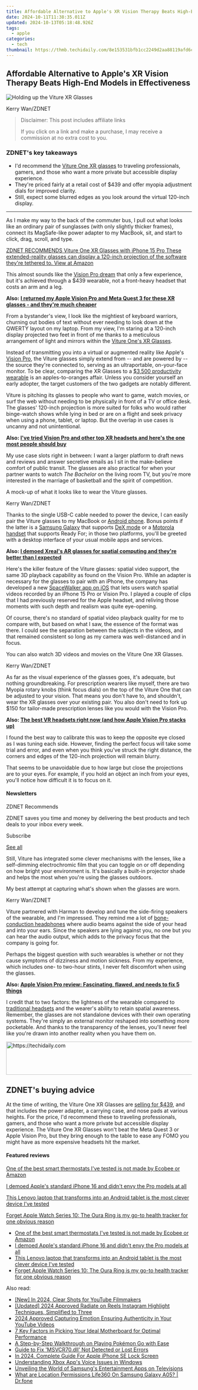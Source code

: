 ```yaml
---
title: Affordable Alternative to Apple's XR Vision Therapy Beats High-End Models in Effectiveness
date: 2024-10-11T11:38:35.011Z
updated: 2024-10-13T05:18:48.926Z
tags:
  - apple
categories:
  - tech
thumbnail: https://thmb.techidaily.com/8e153531bfb1cc2249d2aa88119afd6c59e7a577b57f16e2feb19e964db9e9c8.jpg
---
```


## Affordable Alternative to Apple's XR Vision Therapy Beats High-End Models in Effectiveness

![Holding up the Viture XR Glasses](https://www.zdnet.com/a/img/resize/720b14bf825d040679196c7d866813d6d3234504/2023/06/13/4e629640-69ea-456a-9cd9-829d276fc792/dsc04549.jpg?auto=webp&width=1280)

Kerry Wan/ZDNET

>  Disclaimer: This post includes affiliate links
>
>  If you click on a link and make a purchase, I may receive a commission at no extra cost to you.
>

### ZDNET's key takeaways

* I'd recommend the [Viture One XR glasses](https://buy.geni.us/Proxy.ashx?TSID=368250&GR%5FURL=https%3A%2F%2Fwww.amazon.com%2FGlasses-Display-Consoles-Android-Adjustments-Electrochromic%2Fdp%2FB0CGM11S2L%3Ftag%3Dzd-buy-button-20%26ascsubtag%3D%5F%5FCOM%5FCLICK%5FID%5F%5F%7C5a39ed62-102f-4e1f-b9d3-db8e704c0b51%7Cdtp&dtb=1) to traveling professionals, gamers, and those who want a more private but accessible display experience.
* They're priced fairly at a retail cost of $439 and offer myopia adjustment dials for improved clarity.
* Still, expect some blurred edges as you look around the virtual 120-inch display.

---

As I make my way to the back of the commuter bus, I pull out what looks like an ordinary pair of sunglasses (with only slightly thicker frames), connect its MagSafe-like power adapter to my MacBook, sit, and start to click, drag, scroll, and type. 

[ZDNET RECOMMENDS Viture One XR Glasses with iPhone 15 Pro These extended-reality glasses can display a 120-inch projection of the software they're tethered to. View at Amazon](https://buy.geni.us/Proxy.ashx?TSID=368250&GR%5FURL=https%3A%2F%2Fwww.amazon.com%2FGlasses-Display-Consoles-Android-Adjustments-Electrochromic%2Fdp%2FB0CGM11S2L%3Ftag%3Dzd-buy-button-20%26ascsubtag%3D%5F%5FCOM%5FCLICK%5FID%5F%5F%7C5a39ed62-102f-4e1f-b9d3-db8e704c0b51%7Cdtp&dtb=1)

This almost sounds like the [Vision Pro dream](https://www.zdnet.com/article/apple-vision-pro-review/) that only a few experience, but it's achieved through a $439 wearable, not a front-heavy headset that costs an arm and a leg.

**Also:** [**I returned my Apple Vision Pro and Meta Quest 3 for these XR glasses - and they're much cheaper**](https://www.zdnet.com/article/i-returned-my-apple-vision-pro-and-meta-quest-3-for-these-xr-glasses-and-theyre-much-cheaper/)

From a bystander's view, I look like the mightiest of keyboard warriors, churning out bodies of text without ever needing to look down at the QWERTY layout on my laptop. From my view, I'm staring at a 120-inch display projected two feet in front of me thanks to a meticulous arrangement of light and mirrors within the [Viture One's XR Glasses](https://buy.geni.us/Proxy.ashx?TSID=368250&GR%5FURL=https%3A%2F%2Fwww.amazon.com%2FGlasses-Display-Consoles-Adjustments-Dimmable-Electrochromic%2Fdp%2FB0CGM11S2L%3Ftag%3Dzd-buy-button-20%26ascsubtag%3D%5F%5FCOM%5FCLICK%5FID%5F%5F%7C5a39ed62-102f-4e1f-b9d3-db8e704c0b51%7Cdtp&dtb=1).

Instead of transmitting you into a virtual or augmented reality like Apple's [Vision Pro](https://www.zdnet.com/article/apple-vision-pro-hands-on-buying-advice/), the Viture glasses simply extend from -- and are powered by -- the source they're connected to, serving as an ultraportable, on-your-face monitor. To be clear, comparing the XR Glasses to a [$3,500 productivity wearable](https://www.zdnet.com/article/zoom-is-coming-to-the-vision-pro-headset-and-your-meetings-could-get-weird/) is an apples-to-oranges affair. Unless you consider yourself an early adopter, the target customers of the two gadgets are notably different.

Viture is pitching its glasses to people who want to game, watch movies, or surf the web without needing to be physically in front of a TV or office desk. The glasses' 120-inch projection is more suited for folks who would rather binge-watch shows while lying in bed or are on a flight and seek privacy when using a phone, tablet, or laptop. But the overlap in use cases is uncanny and not unintentional.

**Also: [I've tried Vision Pro and other top XR headsets and here's the one most people should buy](https://www.zdnet.com/article/apple-vision-pro-hands-on-buying-advice/)**

My use case slots right in between: I want a larger platform to draft news and reviews and answer secretive emails as I sit in the make-believe comfort of public transit. The glasses are also practical for when your partner wants to watch _The Bachelor_ on the living room TV, but you're more interested in the marriage of basketball and the spirit of competition.

A mock-up of what it looks like to wear the Viture glasses.

Kerry Wan/ZDNET

Thanks to the single USB-C cable needed to power the device, I can easily pair the Viture glasses to my MacBook or [Android phone](https://www.zdnet.com/article/best-android-phone/). Bonus points if the latter is a [Samsung Galaxy](https://www.zdnet.com/article/best-samsung-phone/) that supports [DeX mode](https://www.zdnet.com/article/samsung-dex-everything-you-need-to-make-your-galaxy-phone-a-primary-computing-platform/) or a [Motorola handset](https://www.zdnet.com/article/best-motorola-phone/) that supports Ready For; in those two platforms, you'll be greeted with a desktop interface of your usual mobile apps and services.

**Also: [I demoed Xreal's AR glasses for spatial computing and they're better than I expected](https://www.zdnet.com/article/i-demoed-xreals-ar-glasses-for-spatial-computing-and-theyre-better-than-i-expected/)**

Here's the killer feature of the Viture glasses: spatial video support, the same 3D playback capability as found on the Vision Pro. While an adapter is necessary for the glasses to pair with an iPhone, the company has developed a new [SpaceWalker app on iOS](https://apps.apple.com/ca/app/spacewalker-by-viture/id6450915765) that lets users watch spatial videos recorded by an iPhone 15 Pro or Vision Pro. I played a couple of clips that I had previously reserved for the Apple headset, and reliving those moments with such depth and realism was quite eye-opening.

Of course, there's no standard of spatial video playback quality for me to compare with, but based on what I saw, the essence of the format was there. I could see the separation between the subjects in the videos, and that remained consistent so long as my camera was well-distanced and in focus.

You can also watch 3D videos and movies on the Viture One XR Glasses.

Kerry Wan/ZDNET

As far as the visual experience of the glasses goes, it's adequate, but nothing groundbreaking. For prescription wearers like myself, there are two Myopia rotary knobs (think focus dials) on the top of the Viture One that can be adjusted to your vision. That means you don't have to, and shouldn't, wear the XR glasses over your existing pair. You also don't need to fork up $150 for tailor-made prescription lenses like you would with the Vision Pro.

**Also: [The best VR headsets right now (and how Apple Vision Pro stacks up)](https://www.zdnet.com/article/best-vr-headset/)**

I found the best way to calibrate this was to keep the opposite eye closed as I was tuning each side. However, finding the perfect focus will take some trial and error, and even when you think you've struck the right distance, the corners and edges of the 120-inch projection will remain blurry. 

That seems to be unavoidable due to how large but close the projections are to your eyes. For example, if you hold an object an inch from your eyes, you'll notice how difficult it is to focus on it.

#### Newsletters

ZDNET Recommends

ZDNET saves you time and money by delivering the best products and tech deals to your inbox every week.

 Subscribe

[See all](https://www.zdnet.com/newsletters/)

Still, Viture has integrated some clever mechanisms with the lenses, like a self-dimming electrochromic film that you can toggle on or off depending on how bright your environment is. It's basically a built-in projector shade and helps the most when you're using the glasses outdoors.

My best attempt at capturing what's shown when the glasses are worn.

Kerry Wan/ZDNET

Viture partnered with Harman to develop and tune the side-firing speakers of the wearable, and I'm impressed. They remind me a lot of [bone-conduction headphones](https://www.zdnet.com/article/best-bone-conduction-headphones/) where audio beams against the side of your head and into your ears. Since the speakers are lying against you, no one but you can hear the audio output, which adds to the privacy focus that the company is going for. 

Perhaps the biggest question with such wearables is whether or not they cause symptoms of dizziness and motion sickness. From my experience, which includes one- to two-hour stints, I never felt discomfort when using the glasses. 

**Also: [Apple Vision Pro review: Fascinating, flawed, and needs to fix 5 things](https://www.zdnet.com/article/apple-vision-pro-review/)**

I credit that to two factors: the lightness of the wearable compared to [traditional headsets](https://www.zdnet.com/article/best-vr-headset/) and the wearer's ability to retain spatial awareness. Remember, the glasses are not standalone devices with their own operating systems. They're simply an external monitor reshaped into something more pocketable. And thanks to the transparency of the lenses, you'll never feel like you're drawn into another reality when you have them on.

<!-- affiliate ads begin -->
<a href="https://electronicx.pxf.io/c/5597632/1166360/14483" target="_top" id="1166360">
  <img src="//a.impactradius-go.com/display-ad/14483-1166360" border="0" alt="https://techidaily.com" width="728" height="90"/>
</a>
<img height="0" width="0" src="https://electronicx.pxf.io/i/5597632/1166360/14483" style="position:absolute;visibility:hidden;" border="0" />
<!-- affiliate ads end -->

## ZDNET's buying advice

At the time of writing, the Viture One XR Glasses are [selling for $439](https://buy.geni.us/Proxy.ashx?TSID=368250&GR%5FURL=https%3A%2F%2Fwww.amazon.com%2FGlasses-Display-Consoles-Android-Adjustments-Electrochromic%2Fdp%2FB0CGM11S2L%3Ftag%3Dzd-buy-button-20%26ascsubtag%3D%5F%5FCOM%5FCLICK%5FID%5F%5F%7C5a39ed62-102f-4e1f-b9d3-db8e704c0b51%7Cdtp&dtb=1), and that includes the power adapter, a carrying case, and nose pads at various heights. For the price, I'd recommend these to traveling professionals, gamers, and those who want a more private but accessible display experience. The Viture One XR Glasses won't beat the Meta Quest 3 or Apple Vision Pro, but they bring enough to the table to ease any FOMO you might have as more expensive headsets hit the market.

#### Featured reviews

[One of the best smart thermostats I've tested is not made by Ecobee or Amazon](https://www.zdnet.com/article/one-of-the-best-smart-thermostats-ive-tested-is-not-made-by-ecobee-or-amazon/ "One of the best smart thermostats I've tested is not made by Ecobee or Amazon")

[I demoed Apple's standard iPhone 16 and didn't envy the Pro models at all](https://www.zdnet.com/article/i-upgraded-to-the-iphone-16-plus-heres-why-its-the-model-most-people-should-buy/ "I demoed Apple's standard iPhone 16 and didn't envy the Pro models at all")

[This Lenovo laptop that transforms into an Android tablet is the most clever device I've tested](https://www.zdnet.com/article/i-tested-lenovos-windows-laptop-that-doubles-as-an-android-tablet-and-it-has-so-much-potential/ "This Lenovo laptop that transforms into an Android tablet is the most clever device I've tested")

[Forget Apple Watch Series 10: The Oura Ring is my go-to health tracker for one obvious reason](https://www.zdnet.com/article/forget-apple-watch-series-10-the-oura-ring-is-my-go-to-health-tracker-for-one-obvious-reason/ "Forget Apple Watch Series 10: The Oura Ring is my go-to health tracker for one obvious reason")

* [One of the best smart thermostats I've tested is not made by Ecobee or Amazon](https://www.zdnet.com/article/one-of-the-best-smart-thermostats-ive-tested-is-not-made-by-ecobee-or-amazon/ "One of the best smart thermostats I've tested is not made by Ecobee or Amazon")
* [I demoed Apple's standard iPhone 16 and didn't envy the Pro models at all](https://www.zdnet.com/article/i-upgraded-to-the-iphone-16-plus-heres-why-its-the-model-most-people-should-buy/ "I demoed Apple's standard iPhone 16 and didn't envy the Pro models at all")
* [This Lenovo laptop that transforms into an Android tablet is the most clever device I've tested](https://www.zdnet.com/article/i-tested-lenovos-windows-laptop-that-doubles-as-an-android-tablet-and-it-has-so-much-potential/ "This Lenovo laptop that transforms into an Android tablet is the most clever device I've tested")
* [Forget Apple Watch Series 10: The Oura Ring is my go-to health tracker for one obvious reason](https://www.zdnet.com/article/forget-apple-watch-series-10-the-oura-ring-is-my-go-to-health-tracker-for-one-obvious-reason/ "Forget Apple Watch Series 10: The Oura Ring is my go-to health tracker for one obvious reason")

<ins class="adsbygoogle"
     style="display:block"
     data-ad-format="autorelaxed"
     data-ad-client="ca-pub-7571918770474297"
     data-ad-slot="1223367746"></ins>

<ins class="adsbygoogle"
     style="display:block"
     data-ad-client="ca-pub-7571918770474297"
     data-ad-slot="8358498916"
     data-ad-format="auto"
     data-full-width-responsive="true"></ins>

<span class="atpl-alsoreadstyle">Also read:</span>
<div><ul>
<li><a href="https://youtube-webster.techidaily.com/n-2024-clear-shots-for-youtube-filmmakers/"><u>[New] In 2024, Clear Shots for YouTube Filmmakers</u></a></li>
<li><a href="https://instagram-video-recordings.techidaily.com/updated-2024-approved-radiate-on-reels-instagram-highlight-techniques-simplified-to-three/"><u>[Updated] 2024 Approved Radiate on Reels Instagram Highlight Techniques, Simplified to Three</u></a></li>
<li><a href="https://youtube-web.techidaily.com/approved-capturing-emotion-ensuring-authenticity-in-your-youtube-videos/"><u>2024 Approved Capturing Emotion Ensuring Authenticity in Your YouTube Videos</u></a></li>
<li><a href="https://techno-recovery.techidaily.com/7-key-factors-in-picking-your-ideal-motherboard-for-optimal-performance/"><u>7 Key Factors in Picking Your Ideal Motherboard for Optimal Performance</u></a></li>
<li><a href="https://techno-recovery.techidaily.com/a-step-by-step-walkthrough-on-playing-pokemon-go-with-ease/"><u>A Step-by-Step Walkthrough on Playing Pokémon Go with Ease</u></a></li>
<li><a href="https://techno-recovery.techidaily.com/guide-to-fix-msvcr70dll-not-detected-or-lost-errors/"><u>Guide to Fix 'MSVCR70.dll' Not Detected or Lost Errors</u></a></li>
<li><a href="https://ios-unlock.techidaily.com/in-2024-complete-guide-for-apple-iphone-se-lock-screen-by-drfone-ios/"><u>In 2024, Complete Guide For Apple iPhone SE Lock Screen</u></a></li>
<li><a href="https://win11-tips.techidaily.com/understanding-xbox-apps-voice-issues-in-windows/"><u>Understanding Xbox App's Voice Issues in Windows</u></a></li>
<li><a href="https://techno-recovery.techidaily.com/unveiling-the-world-of-samsungs-entertainment-apps-on-televisions/"><u>Unveiling the World of Samsung's Entertainment Apps on Televisions</u></a></li>
<li><a href="https://fake-location.techidaily.com/what-are-location-permissions-life360-on-samsung-galaxy-a05-drfone-by-drfone-virtual-android/"><u>What are Location Permissions Life360 On Samsung Galaxy A05? | Dr.fone</u></a></li>
</ul></div>

